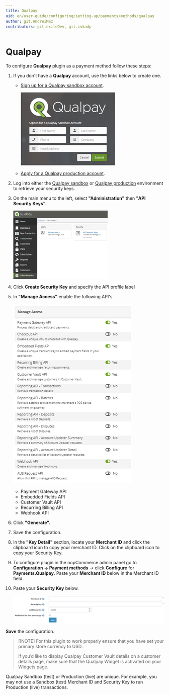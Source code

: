 ```yaml
---
title: Qualpay
uid: en/user-guide/configuring/setting-up/payments/methods/qualpay
author: git.AndreiMaz
contributors: git.exileDev, git.ivkadp
---
```


# Qualpay

To configure **Qualpay** plugin as a payment method follow these steps:

1. If you don't have a **Qualpay** account, use the links below to create one.

    * [Sign up for a Qualpay sandbox account](https://app-test.qualpay.com/login/signup).

        ![qualpay1](_static/qualpay/Qualpay1.png)
    * [Apply for a Qualpay production account](https://www.qualpay.com/get-started/nopcommerce).
1. Log into either the [Qualpay sandbox](http://app-test.qualpay.com/) or [Qualpay production](http://app.qualpay.com/) environment to retrieve your security keys.
1. On the main menu to the left, select **"Administration"** then **"API Security Keys".**

    ![qualpay2](_static/qualpay/Qualpay2.png)

1. Click **Create Security Key** and specify the API profile label
1. In **"Manage Access"** enable the following API's

    ![qualpay3](_static/qualpay/Qualpay3.png)

    * Payment Gateway API
    * Embedded Fields API
    * Customer Vault API
    * Recurring Billing API
    * Webhook API
1. Click **"Generate".**
1. Save the configuration.
1. In the **"Key Detail"** section, locate your **Merchant ID** and click the clipboard icon to copy your merchant ID. Click on the clipboard icon to copy your Security Key.
1. To configure plugin in the nopCommerce admin panel go to **Configuration → Payment methods** → click **Configure** for **Payments.Qualpay.** Paste your **Merchant ID** below in the Merchant ID field.
1. Paste your **Security Key** below.

    ![qualpay4](_static/qualpay/Qualpay4.png)

**Save** the configuration.

> [!NOTE] For this plugin to work properly ensure that you have set your primary store currency to USD.
> 
> If you’d like to display Qualpay Customer Vault details on a customer details page, make sure that the Qualpay Widget is activated on your Widgets page.

Qualpay Sandbox (test) or Production (live) are unique.  For example, you may not use a Sandbox (test) Merchant ID and Security Key to run Production (live) transactions.
